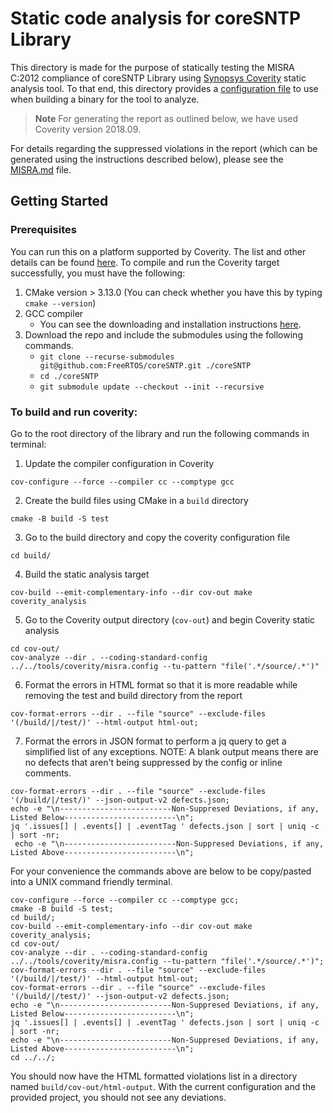 # Static code analysis for coreSNTP Library
This directory is made for the purpose of statically testing the MISRA C:2012 compliance of coreSNTP Library using
[Synopsys Coverity](https://www.synopsys.com/software-integrity/security-testing/static-analysis-sast.html) static analysis tool.
To that end, this directory provides a [configuration file](https://github.com/FreeRTOS/coreSNTP/blob/main/tools/coverity/misra.config) to use when
building a binary for the tool to analyze.

> **Note**
For generating the report as outlined below, we have used Coverity version 2018.09.

For details regarding the suppressed violations in the report (which can be generated using the instructions described below), please
see the [MISRA.md](https://github.com/FreeRTOS/coreSNTP/blob/main/MISRA.md) file.

## Getting Started
### Prerequisites
You can run this on a platform supported by Coverity. The list and other details can be found [here](https://documentation.blackduck.com/bundle/coverity-docs/page/deploy-install-guide/topics/supported_platforms_for_coverity_analysis.html).
To compile and run the Coverity target successfully, you must have the following:

1. CMake version > 3.13.0 (You can check whether you have this by typing `cmake --version`)
2. GCC compiler
    - You can see the downloading and installation instructions [here](https://gcc.gnu.org/install/).
3. Download the repo and include the submodules using the following commands.
    - `git clone --recurse-submodules git@github.com:FreeRTOS/coreSNTP.git ./coreSNTP`
    - `cd ./coreSNTP`
    - `git submodule update --checkout --init --recursive`

### To build and run coverity:
Go to the root directory of the library and run the following commands in terminal:
1. Update the compiler configuration in Coverity
  ~~~
  cov-configure --force --compiler cc --comptype gcc
  ~~~
2. Create the build files using CMake in a `build` directory
  ~~~
  cmake -B build -S test
  ~~~
3. Go to the build directory and copy the coverity configuration file
  ~~~
  cd build/
  ~~~
4. Build the static analysis target
  ~~~
  cov-build --emit-complementary-info --dir cov-out make coverity_analysis
  ~~~
5. Go to the Coverity output directory (`cov-out`) and begin Coverity static analysis
  ~~~
  cd cov-out/
  cov-analyze --dir . --coding-standard-config ../../tools/coverity/misra.config --tu-pattern "file('.*/source/.*')"
  ~~~
6. Format the errors in HTML format so that it is more readable while removing the test and build directory from the report
  ~~~
  cov-format-errors --dir . --file "source" --exclude-files '(/build/|/test/)' --html-output html-out;
  ~~~
7. Format the errors in JSON format to perform a jq query to get a simplified list of any exceptions.
  NOTE: A blank output means there are no defects that aren't being suppressed by the config or inline comments.
  ~~~
  cov-format-errors --dir . --file "source" --exclude-files '(/build/|/test/)' --json-output-v2 defects.json;
  echo -e "\n-------------------------Non-Suppresed Deviations, if any, Listed Below-------------------------\n";
  jq '.issues[] | .events[] | .eventTag ' defects.json | sort | uniq -c | sort -nr;
   echo -e "\n-------------------------Non-Suppresed Deviations, if any, Listed Above-------------------------\n";
  ~~~

For your convenience the commands above are below to be copy/pasted into a UNIX command friendly terminal.
 ~~~
 cov-configure --force --compiler cc --comptype gcc;
 cmake -B build -S test;
 cd build/;
 cov-build --emit-complementary-info --dir cov-out make coverity_analysis;
 cd cov-out/
 cov-analyze --dir . --coding-standard-config ../../tools/coverity/misra.config --tu-pattern "file('.*/source/.*')";
 cov-format-errors --dir . --file "source" --exclude-files '(/build/|/test/)' --html-output html-out;
 cov-format-errors --dir . --file "source" --exclude-files '(/build/|/test/)' --json-output-v2 defects.json;
 echo -e "\n-------------------------Non-Suppresed Deviations, if any, Listed Below-------------------------\n";
 jq '.issues[] | .events[] | .eventTag ' defects.json | sort | uniq -c | sort -nr;
 echo -e "\n-------------------------Non-Suppresed Deviations, if any, Listed Above-------------------------\n";
 cd ../../;
 ~~~

You should now have the HTML formatted violations list in a directory named `build/cov-out/html-output`.
With the current configuration and the provided project, you should not see any deviations.

